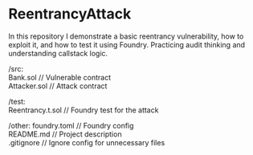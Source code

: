 # ReentrancyAttack
In this repository I demonstrate a basic reentrancy vulnerability, how to exploit it, and how to test it using Foundry. Practicing audit thinking and understanding callstack logic.


/src:  
       Bank.sol            // Vulnerable contract  
       Attacker.sol        // Attack contract  


/test:  
      Reentrancy.t.sol    // Foundry test for the attack  


/other: 
   foundry.toml            // Foundry config  
   README.md               // Project description  
   .gitignore              // Ignore config for unnecessary files  
